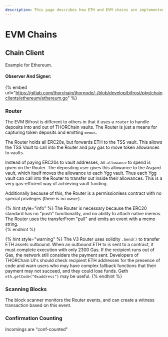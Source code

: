 ```yaml
---
description: This page describes how ETH and EVM chains are implemented
---
```


# EVM Chains

## Chain Client

Example for Ethereum.

#### Observer And Signer:

{% embed url="https://gitlab.com/thorchain/thornode/-/blob/develop/bifrost/pkg/chainclients/ethereum/ethereum.go" %}

### Router

The EVM Bifrost is different to others in that it uses a `router` to handle deposits into and out of THORChain vaults. The Router is just a means for capturing token deposits and emitting `memos`. 

The Router holds all ERC20s, but forwards ETH to the TSS vault. This allows the TSS Vault to call into the Router and pay gas to move token allowances to vaults. 

Instead of paying ERC20s to vault addresses, an `allowance` to spend is given on the Router. The depositing user gives this allowance to the Asgard vault, which itself moves the allowance to each Ygg vault. Thus each Ygg vault can call into the Router to transfer out inside their allowances. This is a very gas-efficient way of achieving vault funding. 

Additionally because of this, the Router is a permissionless contract with no special privileges \(there is no `owner`\). 

{% hint style="info" %}
The Router is necessary because the ERC20 standard has no "push" functionality, and no ability to attach native memos. The Router uses the transferFrom "pull" and emits an event with a memo string.  
{% endhint %}

{% hint style="warning" %}
The V3 Router uses solidity `.Send()` to transfer ETH assets outbound. When an outbound ETH tx is sent to a contract, it must complete execution with only 2300 Gas. If the recipient runs out of Gas, the network still considers the payment sent. Developers of THORChain UI's should check recipient ETH addresses for the presence of code and warn users who may have complex fallback functions that their payment may not succeed, and they could lose funds. Geth `eth.getCode("0xaddress")` may be useful.
{% endhint %}

### Scanning Blocks

The block scanner monitors the Router events, and can create a witness transaction based on this event. 



### Confirmation Counting

Incomings are "conf-counted"

